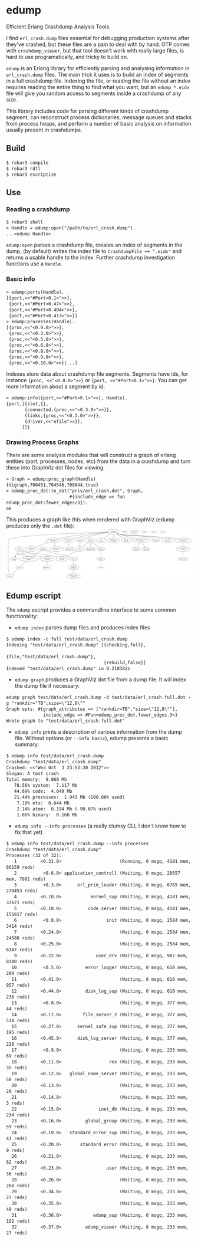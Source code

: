 # edump

Efficient Erlang Crashdump Analysis Tools.

I find `erl_crash.dump` files essential for debugging production systems after they've crashed, but these files are a pain to deal with by hand. OTP comes with `crashdump_viewer`, but that tool doesn't work with really large files, is hard to use programatically, and tricky to build on.

`edump` is an Erlang library for efficiently parsing and analysing information in `erl_crash.dump` files. The main trick it uses is to build an index of segments in a full crashdump file. Indexing the file, or reading the file without an index requires reading the entire thing to find what you want, but an `edump *.eidx` file will give you random access to segments inside a crashdump of any size.

This library includes code for parsing different kinds of crashdump segment, can reconstruct process dictionaries, message queues and stacks from process heaps, and perform a number of basic analysis on information usually present in crashdumps.

## Build

    $ rebar3 compile
    $ rebar3 rdtl
    $ rebar3 escriptize

## Use

### Reading a crashdump

```
$ rebar3 shell
> Handle = edump:open("/path/to/erl_crash.dump").
...<edump Handle>
```

`edump:open` parses a crashdump file, creates an index of segments in the dump, (by default) writes the index file to `CrashdumpFile ++ ".eidx"` and returns a usable handle to the index. Further crashdump investigation functions use a `Handle`.

### Basic info

```
> edump:ports(Handle).
[{port,<<"#Port<0.1>">>},
 {port,<<"#Port<0.47>">>},
 {port,<<"#Port<0.404>">>},
 {port,<<"#Port<0.413>">>}]
> edump:processes(Handle).
[{proc,<<"<0.0.0>">>},
 {proc,<<"<0.3.0>">>},
 {proc,<<"<0.5.0>">>},
 {proc,<<"<0.6.0>">>},
 {proc,<<"<0.8.0>">>},
 {proc,<<"<0.9.0>">>},
 {proc,<<"<0.10.0>">>}|...]
```

Indexes store data about crashdump file segments. Segments have ids, for instance `{proc, <<"<0.0.0>">>}` or `{port, <<"#Port<0.1>">>}`. You can get more information about a segment by id:

```
> edump:info({port,<<"#Port<0.1>">>}, Handle).
{port,[{slot,1},
       {connected,{proc,<<"<0.3.0>">>}},
       {links,{proc,<<"<0.3.0>">>}},
       {driver,<<"efile">>}],
      []}
```

### Drawing Process Graphs

There are some analysis modules that will construct a graph of erlang entities (port, processes, nodes, etc) from the data in a crashdump and turn these into GraphViz dot files for viewing.

```
> Graph = edump:proc_graph(Handle)
{digraph,700451,704546,708644,true}
> edump_proc_dot:to_dot("priv/erl_crash.dot", Graph,
                        #{include_edge => fun edump_proc_dot:fewer_edges/3}).
ok
```

This produces a graph like this when rendered with GraphViz (edump produces only the `.dot` file):
![image](test/data/erl_crash.png)

## Edump escript

The `edump` escript provides a commandline interface to some common functionality:

* `edump index` parses dump files and produces index files

```
$ edump index -c full test/data/erl_crash.dump                                  
Indexing "test/data/erl_crash.dump" [{checking,full},
                                     {file,"test/data/erl_crash.dump"},
                                     {rebuild,false}]
Indexed "test/data/erl_crash.dump" in 0.218382s
```

* `edump graph` produces a GraphViz dot file from a dump file. It will  index the dump file if necessary.

```
edump graph test/data/erl_crash.dump -d test/data/erl_crash.full.dot -g "rankdir="TB";size=\"12,8\""
Graph opts: #{graph_attributes => ["rankdir=TB","size=\"12,8\""],
              include_edge => #Fun<edump_proc_dot.fewer_edges.3>}
Wrote graph to "test/data/erl_crash.full.dot"
```

* `edump info` prints a description of various information from the dump file. Without options (or `--info basic`), edump presents a basic summary:

```
$ edump info test/data/erl_crash.dump
Crashdump "test/data/erl_crash.dump"
Crashed: <<"Wed Oct  3 23:53:30 2012">>
Slogan: A test crash
Total memory:  9.060 Mb
   78.56% system:  7.117 Mb
   44.69% code:  4.049 Mb
   21.44% processes:  1.943 Mb (100.00% used)
    7.10% ets:  0.644 Mb
    2.14% atom:  0.194 Mb ( 90.07% used)
    1.86% binary:  0.168 Mb
```

* `edump info --info processes` (a really clumsy CLI, I don't know how to fix that yet)

```
$ edump info test/data/erl_crash.dump --info processes                                  
Crashdump "test/data/erl_crash.dump"
Processes (32 of 32):
   1         <0.31.0>                      (Running, 0 msgq, 4181 mem, 86159 reds)
   2          <0.6.0> application_controll (Waiting, 0 msgq, 28657 mem, 7881 reds)
   3          <0.3.0>      erl_prim_loader (Waiting, 0 msgq, 6765 mem, 270453 reds)
   4         <0.10.0>           kernel_sup (Waiting, 0 msgq, 4181 mem, 37621 reds)
   5         <0.18.0>          code_server (Waiting, 0 msgq, 4181 mem, 155017 reds)
   6          <0.0.0>                 init (Waiting, 0 msgq, 2584 mem, 3414 reds)
   7         <0.24.0>                      (Waiting, 0 msgq, 2584 mem, 24580 reds)
   8         <0.25.0>                      (Waiting, 0 msgq, 2584 mem, 6347 reds)
   9         <0.22.0>             user_drv (Waiting, 0 msgq, 987 mem, 8140 reds)
  10          <0.5.0>         error_logger (Waiting, 0 msgq, 610 mem, 280 reds)
  11         <0.41.0>                      (Waiting, 0 msgq, 610 mem, 957 reds)
  12         <0.44.0>         disk_log_sup (Waiting, 0 msgq, 610 mem, 236 reds)
  13          <0.8.0>                      (Waiting, 0 msgq, 377 mem, 44 reds)
  14         <0.17.0>        file_server_2 (Waiting, 0 msgq, 377 mem, 514 reds)
  15         <0.27.0>      kernel_safe_sup (Waiting, 0 msgq, 377 mem, 195 reds)
  16         <0.45.0>      disk_log_server (Waiting, 0 msgq, 377 mem, 228 reds)
  17          <0.9.0>                      (Waiting, 0 msgq, 233 mem, 69 reds)
  18         <0.11.0>                  rex (Waiting, 0 msgq, 233 mem, 35 reds)
  19         <0.12.0>   global_name_server (Waiting, 0 msgq, 233 mem, 50 reds)
  20         <0.13.0>                      (Waiting, 0 msgq, 233 mem, 20 reds)
  21         <0.14.0>                      (Waiting, 0 msgq, 233 mem, 3 reds)
  22         <0.15.0>              inet_db (Waiting, 0 msgq, 233 mem, 234 reds)
  23         <0.16.0>         global_group (Waiting, 0 msgq, 233 mem, 59 reds)
  24         <0.19.0>   standard_error_sup (Waiting, 0 msgq, 233 mem, 41 reds)
  25         <0.20.0>       standard_error (Waiting, 0 msgq, 233 mem, 9 reds)
  26         <0.21.0>                      (Waiting, 0 msgq, 233 mem, 62 reds)
  27         <0.23.0>                 user (Waiting, 0 msgq, 233 mem, 36 reds)
  28         <0.26.0>                      (Waiting, 0 msgq, 233 mem, 268 reds)
  29         <0.34.0>                      (Waiting, 0 msgq, 233 mem, 23 reds)
  30         <0.35.0>                      (Waiting, 0 msgq, 233 mem, 49 reds)
  31         <0.36.0>            edump_sup (Waiting, 0 msgq, 233 mem, 102 reds)
  32         <0.37.0>         edump_viewer (Waiting, 0 msgq, 233 mem, 27 reds)
```